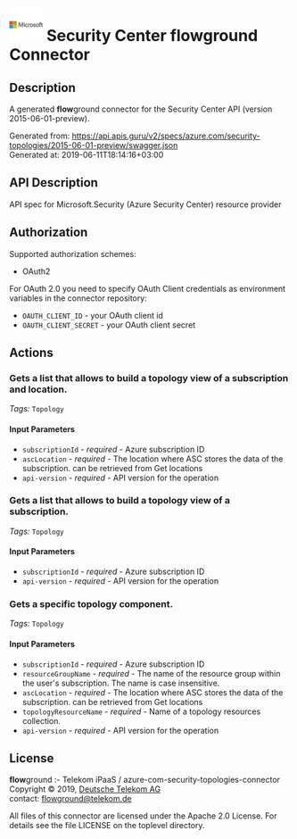 # ![LOGO](logo.png) Security Center **flow**ground Connector

## Description

A generated **flow**ground connector for the Security Center API (version 2015-06-01-preview).

Generated from: https://api.apis.guru/v2/specs/azure.com/security-topologies/2015-06-01-preview/swagger.json<br/>
Generated at: 2019-06-11T18:14:16+03:00

## API Description

API spec for Microsoft.Security (Azure Security Center) resource provider

## Authorization

Supported authorization schemes:
- OAuth2

For OAuth 2.0 you need to specify OAuth Client credentials as environment variables in the connector repository:
* `OAUTH_CLIENT_ID` - your OAuth client id
* `OAUTH_CLIENT_SECRET` - your OAuth client secret

## Actions

### Gets a list that allows to build a topology view of a subscription and location.

*Tags:* `Topology`

#### Input Parameters
* `subscriptionId` - _required_ - Azure subscription ID
* `ascLocation` - _required_ - The location where ASC stores the data of the subscription. can be retrieved from Get locations
* `api-version` - _required_ - API version for the operation

### Gets a list that allows to build a topology view of a subscription.

*Tags:* `Topology`

#### Input Parameters
* `subscriptionId` - _required_ - Azure subscription ID
* `api-version` - _required_ - API version for the operation

### Gets a specific topology component.

*Tags:* `Topology`

#### Input Parameters
* `subscriptionId` - _required_ - Azure subscription ID
* `resourceGroupName` - _required_ - The name of the resource group within the user's subscription. The name is case insensitive.
* `ascLocation` - _required_ - The location where ASC stores the data of the subscription. can be retrieved from Get locations
* `topologyResourceName` - _required_ - Name of a topology resources collection.
* `api-version` - _required_ - API version for the operation

## License

**flow**ground :- Telekom iPaaS / azure-com-security-topologies-connector<br/>
Copyright © 2019, [Deutsche Telekom AG](https://www.telekom.de)<br/>
contact: flowground@telekom.de

All files of this connector are licensed under the Apache 2.0 License. For details
see the file LICENSE on the toplevel directory.

